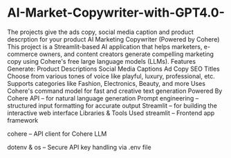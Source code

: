 # AI-Market-Copywriter-with-GPT4.0-
The projects give the ads copy, social media caption and product descrption for your product 
AI Marketing Copywriter (Powered by Cohere)
This project is a Streamlit-based AI application that helps marketers, e-commerce owners, and content creators generate compelling marketing copy using Cohere's free large language models (LLMs).
Features
Generate:
Product Descriptions
Social Media Captions
Ad Copy
SEO Titles
Choose from various tones of voice like playful, luxury, professional, etc.
Supports categories like Fashion, Electronics, Beauty, and more
Uses Cohere's command model for fast and creative text generation
Powered By
Cohere API – for natural language generation
Prompt engineering – structured input formatting for accurate output
Streamlit – for building the interactive web interface
Libraries & Tools Used
streamlit – Frontend app framework

cohere – API client for Cohere LLM

dotenv & os – Secure API key handling via .env file

